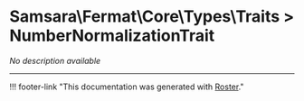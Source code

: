 # Samsara\Fermat\Core\Types\Traits > NumberNormalizationTrait

*No description available*



---
!!! footer-link "This documentation was generated with [Roster](https://jordanrl.github.io/Roster/)."